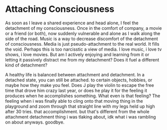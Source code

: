 # Attaching Consciousness

As soon as I leave a shared experience and head alone, I feel the detachment of my consciousness. Once in the comfort of company, a movie or a friend (or both), now suddenly vulnerable and alone as I walk along the side of the road. Music is a way to decrease discomfort of the detachment of consciousness. Media is just pseudo-attachment to the real world. It fills the void. Perhaps this is too narcisstic a view of media. I love music, i love tv shows, i love movies. But am I actively enjoying and learning from it or letting it passively distract me from my detachment? Does it fuel a different kind of detachment? 


A healthy life is balanced between attachment and detachment. In a detached state, you can still be attached. to certain objects, hobbies, or maybe how they make you feel. Does J play the violin to escape the free time that drove him crazy last year, or does he play it for the feeling it produces when he accomplishes something. What even is that feeling? The feeling when i was finally able to cling onto that moving thing in the playground and zoom through that straight line with my legs held up high after 30 tries. that accomplishment. but that's different from the whole attachment detachment thing i was tlaking about, idk what i was rambling on about anyways. goodbye.